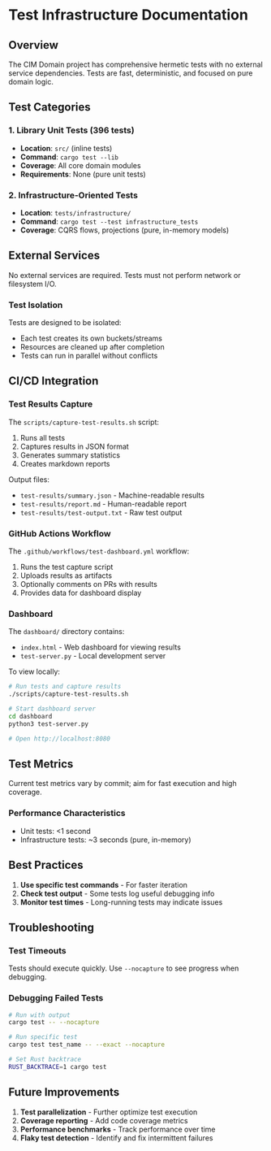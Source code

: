 <!-- Copyright (c) 2025 - Cowboy AI, LLC. -->

# Test Infrastructure Documentation

## Overview

The CIM Domain project has comprehensive hermetic tests with no external service dependencies. Tests are fast, deterministic, and focused on pure domain logic.

## Test Categories

### 1. Library Unit Tests (396 tests)
- **Location**: `src/` (inline tests)
- **Command**: `cargo test --lib`
- **Coverage**: All core domain modules
- **Requirements**: None (pure unit tests)

### 2. Infrastructure-Oriented Tests
- **Location**: `tests/infrastructure/`
- **Command**: `cargo test --test infrastructure_tests`
- **Coverage**: CQRS flows, projections (pure, in-memory models)

## External Services

No external services are required. Tests must not perform network or filesystem I/O.

### Test Isolation

Tests are designed to be isolated:
- Each test creates its own buckets/streams
- Resources are cleaned up after completion
- Tests can run in parallel without conflicts

## CI/CD Integration

### Test Results Capture

The `scripts/capture-test-results.sh` script:
1. Runs all tests
2. Captures results in JSON format
3. Generates summary statistics
4. Creates markdown reports

Output files:
- `test-results/summary.json` - Machine-readable results
- `test-results/report.md` - Human-readable report
- `test-results/test-output.txt` - Raw test output

### GitHub Actions Workflow

The `.github/workflows/test-dashboard.yml` workflow:
1. Runs the test capture script
2. Uploads results as artifacts
3. Optionally comments on PRs with results
4. Provides data for dashboard display

### Dashboard

The `dashboard/` directory contains:
- `index.html` - Web dashboard for viewing results
- `test-server.py` - Local development server

To view locally:
```bash
# Run tests and capture results
./scripts/capture-test-results.sh

# Start dashboard server
cd dashboard
python3 test-server.py

# Open http://localhost:8080
```

## Test Metrics

Current test metrics vary by commit; aim for fast execution and high coverage.

### Performance Characteristics

- Unit tests: <1 second
- Infrastructure tests: ~3 seconds (pure, in-memory)

## Best Practices

1. **Use specific test commands** - For faster iteration
2. **Check test output** - Some tests log useful debugging info
3. **Monitor test times** - Long-running tests may indicate issues

## Troubleshooting

### Test Timeouts

Tests should execute quickly. Use `--nocapture` to see progress when debugging.

### Debugging Failed Tests

```bash
# Run with output
cargo test -- --nocapture

# Run specific test
cargo test test_name -- --exact --nocapture

# Set Rust backtrace
RUST_BACKTRACE=1 cargo test
```

## Future Improvements

1. **Test parallelization** - Further optimize test execution
2. **Coverage reporting** - Add code coverage metrics
3. **Performance benchmarks** - Track performance over time
4. **Flaky test detection** - Identify and fix intermittent failures
